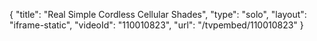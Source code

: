 {
    "title": "Real Simple Cordless Cellular Shades",
    "type": "solo",
    "layout": "iframe-static",
    "videoId": "110010823",
    "url": "\/tvpembed\/110010823"
}